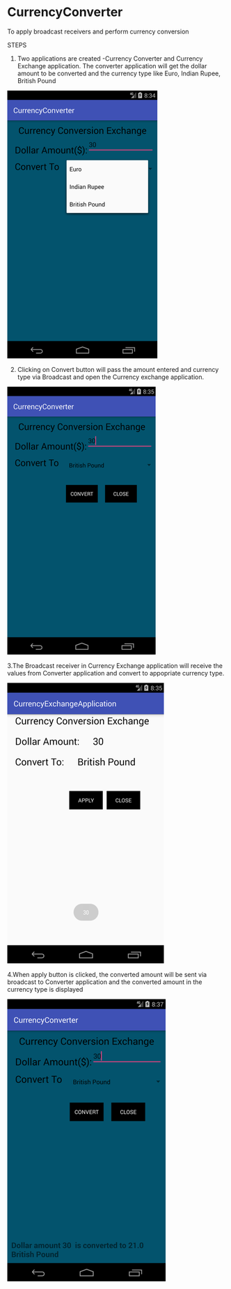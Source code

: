 # CurrencyConverter


To apply broadcast receivers and perform currency conversion

STEPS

1. Two applications are created -Currency Converter and Currency Exchange application. The converter application will get the dollar amount to be converted and the currency type like Euro, Indian Rupee, British Pound

![image](https://github.com/YaminiMuralidharen/CurrencyConverter/blob/master/p1.png)

2. Clicking on Convert button will pass the amount entered and currency type via Broadcast and open the Currency exchange application.

![image](https://github.com/YaminiMuralidharen/CurrencyConverter/blob/master/p2.png)
      			

3.The Broadcast receiver in Currency Exchange application will receive the values from Converter application and convert to appopriate currency type. 

![image](https://github.com/YaminiMuralidharen/CurrencyConverter/blob/master/p3.png)

4.When apply button is clicked, the converted amount will be sent via broadcast to Converter application and the converted amount in the currency type is displayed

![image](https://github.com/YaminiMuralidharen/CurrencyConverter/blob/master/p4.png)


     		          


